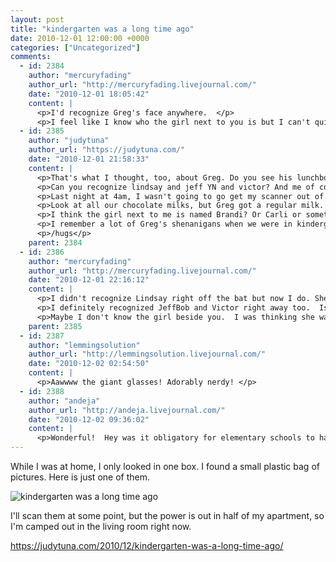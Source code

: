 ```yaml
---
layout: post
title: "kindergarten was a long time ago"
date: 2010-12-01 12:00:00 +0000
categories: ["Uncategorized"]
comments:
  - id: 2384
    author: "mercuryfading"
    author_url: "http://mercuryfading.livejournal.com/"
    date: "2010-12-01 18:05:42"
    content: |
      <p>I'd recognize Greg's face anywhere.  </p>
      <p>I feel like I know who the girl next to you is but I can't quite remember.</p>
  - id: 2385
    author: "judytuna"
    author_url: "https://judytuna.com/"
    date: "2010-12-01 21:58:33"
    content: |
      <p>That's what I thought, too, about Greg. Do you see his lunchbox, too? </p>
      <p>Can you recognize lindsay and jeff YN and victor? And me of course. I showed Fritz last night and he couldn't stop laughing. "Why did they put those glasses on you???!!?!?!?!?!?!!?!?" I told him that I had asked the same question of my mom, and she had told me that she was so sad that I had to wear glasses. She didn't want my vision to be obscured, so, having never worn corrective vision glasses in her life, she thought that smaller frames would constrict my field of view. </p>
      <p>Last night at 4am, I wasn't going to go get my scanner out of my dark, powerless room and set it up out here, but I wanted to show you this picture in particular, so I took a picture of it to post, haha. </p>
      <p>Look at all our chocolate milks, but Greg got a regular milk. Lindsay and I are extremely civilized, eating our chicken nuggets with sporks. And people are drinking their chocolate milk with straws.</p>
      <p>I think the girl next to me is named Brandi? Or Carli or something? </p>
      <p>I remember a lot of Greg's shenanigans when we were in kindergarten, because you could always rely on him for shenanigans. He was the one that showed us you could plug the top of your straw with your thumb, and hold milk in the bottom of the straw. He held it over our lunchboxes to show us it wouldn't fall out, but of course drops did. I think he probably got the rest of us to try and we got in trouble for it, but I don't remember clearly. Another time, he carefully unwrapped his slice of american cheese and promptly dropped it on the ground. It did a full face-plant. He picked it up, completely unfazed, and ate it. We were all like "EWWWWW!!!" and he was like "what?" hahahaa</p>
      <p>/hugs</p>
    parent: 2384
  - id: 2386
    author: "mercuryfading"
    author_url: "http://mercuryfading.livejournal.com/"
    date: "2010-12-01 22:16:12"
    content: |
      <p>I didn't recognize Lindsay right off the bat but now I do. She pretty much looks exactly the same (as far as I know from Facebook) and that's adorable!  </p>
      <p>I definitely recognized JeffBob and Victor right away too.  Is the little guy in the back whose face you can only half-see Dennis?  He's got the same round face but I can't see clearly enough and I think they might have different noses. Dennis maybe wore glasses by then, her certainly did in 6th grade.  Big giant ones like yours.</p>
      <p>Maybe I don't know the girl beside you.  I was thinking she was Sara, this girl who didn't go to Lynbrook with us that I was kinda friends with until she started doing drugs and stuff.  But I think Sara and I were sorta-friends because she was new to Dilworth either the same year I was or the year before? But I'm not entirely sure about that.</p>
    parent: 2385
  - id: 2387
    author: "lemmingsolution"
    author_url: "http://lemmingsolution.livejournal.com/"
    date: "2010-12-02 02:54:50"
    content: |
      <p>Aawwww the giant glasses! Adorably nerdy! </p>
  - id: 2388
    author: "andeja"
    author_url: "http://andeja.livejournal.com/"
    date: "2010-12-02 09:36:02"
    content: |
      <p>Wonderful!  Hey was it obligatory for elementary schools to have red-orange doors?  Cuz that was the exact color of the doors on my school too!  In fact, it is a color that I regularly associate with that time in my life. That, and those mechanical "vacuums" you push around on institutional carpet.</p>
---
```


While I was at home, I only looked in one box. I found a small plastic bag of pictures. Here is just one of them.

![kindergarten was a long time ago](http://farm5.static.flickr.com/4125/5223578044_9aae7ba629_z.jpg)

I'll scan them at some point, but the power is out in half of my apartment, so I'm camped out in the living room right now.

https://judytuna.com/2010/12/kindergarten-was-a-long-time-ago/
